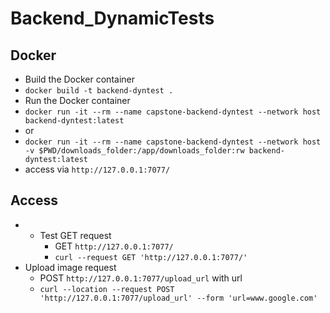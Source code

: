 # Backend_DynamicTests



## Docker
- Build the Docker container
- `docker build -t backend-dyntest .`
- Run the Docker container
- `docker run -it --rm --name capstone-backend-dyntest --network host backend-dyntest:latest`
- or
- `docker run -it --rm --name capstone-backend-dyntest --network host -v $PWD/downloads_folder:/app/downloads_folder:rw backend-dyntest:latest`
- access via `http://127.0.0.1:7077/`

## Access
- - Test GET request
    - GET `http://127.0.0.1:7077/`
    - `curl --request GET 'http://127.0.0.1:7077/'`
- Upload image request
    - POST `http://127.0.0.1:7077/upload_url` with url
    - `curl --location --request POST 'http://127.0.0.1:7077/upload_url' --form 'url=www.google.com'`
